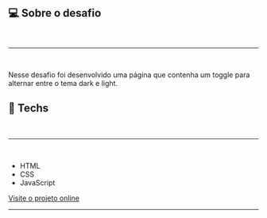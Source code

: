## 💻 Sobre o desafio

<br><hr><br>

Nesse desafio foi desenvolvido uma página que contenha um toggle para alternar entre o tema dark e light.

## 🚀 Techs

<br><hr><br>

- HTML
- CSS
- JavaScript

[Visite o projeto online]()
<br><hr><br>
